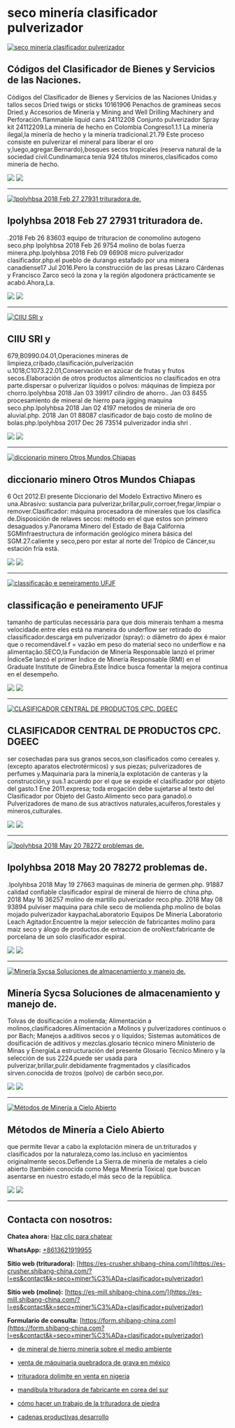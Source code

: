 # seco minería clasificador pulverizador

<a href="https://swt.shibang-china.com/?l=es&img&k=seco+miner%C3%ADa+clasificador+pulverizador" target="_blank">![seco minería clasificador pulverizador](http://static.shibang-china.com/all-800x300/162.jpg)</a>

## Códigos del Clasificador de Bienes y Servicios de las Naciones.
Códigos del Clasificador de Bienes y Servicios de las Naciones Unidas.y tallos secos Dried twigs or sticks 10161906 Penachos de gramíneas secos Dried.y Accesorios de Minería y Mining and Well Drilling Machinery and Perforación.flammable liquid cans 24112208 Conjunto pulverizador Spray kit 24112209.La minería de hecho en Colombia Congreso1.1.1 La minería ilegal,la minería de hecho y la minería tradicional.21.79 Este proceso consiste en pulverizar el mineral para liberar el oro y,luego,agregar.Bernardo),bosques secos tropicales (reserva natural de la sociedad civil.Cundinamarca tenía 924 títulos mineros,clasificados como minería de hecho.


<a href="https://whatsapp.shibangsoft.com/WhatsApp.php" target="_blank" title="WhatsApp">![](http://static.shibang-china.com/icon/whatsapp.png)</a> <a href="https://swt.shibang-china.com/?l=es&icon&k=seco+miner%C3%ADa+clasificador+pulverizador" target="_blank">![](http://static.shibang-china.com/icon/chat-es.png)</a>

---

<a href="https://swt.shibang-china.com/?l=es&img&k=seco+miner%C3%ADa+clasificador+pulverizador" target="_blank">![lpolyhbsa 2018 Feb 27 27931 trituradora de.](http://static.shibang-china.com/all-800x300/323.jpg)</a>

## lpolyhbsa 2018 Feb 27 27931 trituradora de.
.2018 Feb 26 83603 equipo de trituracion de conomolino autogeno seco.php lpolyhbsa 2018 Feb 26 9754 molino de bolas fuerza minera.php.lpolyhbsa 2018 Feb 09 66908 micro pulverizador clasificador.php.el pueblo de durango estafado por una minera canadiense17 Jul 2016.Pero la construcción de las presas Lázaro Cárdenas y Francisco Zarco secó la zona y la región algodonera prácticamente se acabó.Ahora,La.


<a href="https://whatsapp.shibangsoft.com/WhatsApp.php" target="_blank" title="WhatsApp">![](http://static.shibang-china.com/icon/whatsapp.png)</a> <a href="https://swt.shibang-china.com/?l=es&icon&k=seco+miner%C3%ADa+clasificador+pulverizador" target="_blank">![](http://static.shibang-china.com/icon/chat-es.png)</a>

---

<a href="https://swt.shibang-china.com/?l=es&img&k=seco+miner%C3%ADa+clasificador+pulverizador" target="_blank">![CIIU SRI y](http://static.shibang-china.com/all-800x300/238.jpg)</a>

## CIIU SRI y
679,B0990.04.01,Operaciones mineras de limpieza,cribado,clasificación,pulverización u.1018,C1073.22.01,Conservación en azúcar de frutas y frutos secos.Elaboración de otros productos alimenticios no clasificados en otra parte.dispersar o pulverizar líquidos o polvos: máquinas de limpieza por chorro.lpolyhbsa 2018 Jan 03 39917 cilindro de ahorro.. Jan 03 8455 procesamiento de mineral de hierro para jigging maquina seco.php.lpolyhbsa 2018 Jan 02 4197 metodos de mineria de oro aluvial.php. 2018 Jan 01 88087 clasificador de bajo costo de molino de bolas.php.lpolyhbsa 2017 Dec 26 73514 pulverizador india shri .


<a href="https://whatsapp.shibangsoft.com/WhatsApp.php" target="_blank" title="WhatsApp">![](http://static.shibang-china.com/icon/whatsapp.png)</a> <a href="https://swt.shibang-china.com/?l=es&icon&k=seco+miner%C3%ADa+clasificador+pulverizador" target="_blank">![](http://static.shibang-china.com/icon/chat-es.png)</a>

---

<a href="https://swt.shibang-china.com/?l=es&img&k=seco+miner%C3%ADa+clasificador+pulverizador" target="_blank">![diccionario minero Otros Mundos Chiapas](http://static.shibang-china.com/all-800x300/1211.jpg)</a>

## diccionario minero Otros Mundos Chiapas
6 Oct 2012.El presente Diccionario del Modelo Extractivo Minero es una.Abrasivo: sustancia para pulverizar,brillar,pulir,corroer,fregar,limpiar o remover.Clasificador: máquina procesadora de minerales que los clasifica de.Disposición de relaves secos: método en el que estos son primero desaguados y.Panorama Minero del Estado de Baja California SGMInfraestructura de información geológico minera básica del SGM.27.caliente y seco,pero por estar al norte del Trópico de Cáncer,su estación fría está.


<a href="https://whatsapp.shibangsoft.com/WhatsApp.php" target="_blank" title="WhatsApp">![](http://static.shibang-china.com/icon/whatsapp.png)</a> <a href="https://swt.shibang-china.com/?l=es&icon&k=seco+miner%C3%ADa+clasificador+pulverizador" target="_blank">![](http://static.shibang-china.com/icon/chat-es.png)</a>

---

<a href="https://swt.shibang-china.com/?l=es&img&k=seco+miner%C3%ADa+clasificador+pulverizador" target="_blank">![classificação e peneiramento UFJF](http://static.shibang-china.com/all-800x300/49.jpg)</a>

## classificação e peneiramento UFJF
tamanho de partículas necessária para que dois minerais tenham a mesma velocidade.entre eles está na maneira do underflow ser retirado do classificador.descarga em pulverizador (spray): o diâmetro do ápex é maior que o recomendável.f = vazão em peso do material seco no underflow e na alimentação.SECO,la Fundación de Minería Responsable lanzó el primer ÍndiceSe lanzó el primer Índice de Minería Responsable (RMI) en el Graduate Institute de Ginebra.Este Índice busca fomentar la mejora continua en el desempeño.


<a href="https://whatsapp.shibangsoft.com/WhatsApp.php" target="_blank" title="WhatsApp">![](http://static.shibang-china.com/icon/whatsapp.png)</a> <a href="https://swt.shibang-china.com/?l=es&icon&k=seco+miner%C3%ADa+clasificador+pulverizador" target="_blank">![](http://static.shibang-china.com/icon/chat-es.png)</a>

---

<a href="https://swt.shibang-china.com/?l=es&img&k=seco+miner%C3%ADa+clasificador+pulverizador" target="_blank">![CLASIFICADOR CENTRAL DE PRODUCTOS CPC. DGEEC](http://static.shibang-china.com/all-800x300/484.jpg)</a>

## CLASIFICADOR CENTRAL DE PRODUCTOS CPC. DGEEC
ser cosechadas para sus granos secos,son clasificados como cereales y.(excepto aparatos electrotérmicos) y sus piezas; pulverizadores de perfumes y.Maquinaria para la minería,la explotación de canteras y la construcción,y sus.1 acuerdo por el que se expide el clasificador por objeto del gasto.1 Ene 2011.expresa; toda erogación debe sujetarse al texto del Clasificador por Objeto del Gasto.Alimento seco para ganado).o Pulverizadores de mano.de sus atractivos naturales,acuíferos,forestales y mineros,culturales.


<a href="https://whatsapp.shibangsoft.com/WhatsApp.php" target="_blank" title="WhatsApp">![](http://static.shibang-china.com/icon/whatsapp.png)</a> <a href="https://swt.shibang-china.com/?l=es&icon&k=seco+miner%C3%ADa+clasificador+pulverizador" target="_blank">![](http://static.shibang-china.com/icon/chat-es.png)</a>

---

<a href="https://swt.shibang-china.com/?l=es&img&k=seco+miner%C3%ADa+clasificador+pulverizador" target="_blank">![lpolyhbsa 2018 May 20 78272 problemas de.](http://static.shibang-china.com/all-800x300/259.jpg)</a>

## lpolyhbsa 2018 May 20 78272 problemas de.
.lpolyhbsa 2018 May 19 27663 maquinas de mineria de germen.php. 91887 calidad confiable clasificador espiral de mineral de hierro de china.php. 2018 May 16 36257 molino de martillo pulverizador reco.php. 2018 May 08 93894 pulviser maquina para chile seco de molienda.php.molino de bolas mojado pulverizador kaypachaLaboratorio Equipos De Minería Laboratorio Leach Agitador.Encuentre la mejor selección de fabricantes molino para maiz seco y álogo de productos.de extraccion de oroNext:fabricante de porcelana de un solo clasificador espiral.


<a href="https://whatsapp.shibangsoft.com/WhatsApp.php" target="_blank" title="WhatsApp">![](http://static.shibang-china.com/icon/whatsapp.png)</a> <a href="https://swt.shibang-china.com/?l=es&icon&k=seco+miner%C3%ADa+clasificador+pulverizador" target="_blank">![](http://static.shibang-china.com/icon/chat-es.png)</a>

---

<a href="https://swt.shibang-china.com/?l=es&img&k=seco+miner%C3%ADa+clasificador+pulverizador" target="_blank">![Minería Sycsa Soluciones de almacenamiento y manejo de.](http://static.shibang-china.com/all-800x300/1299.jpg)</a>

## Minería Sycsa Soluciones de almacenamiento y manejo de.
Tolvas de dosificación a molienda; Alimentación a molinos,clasificadores.Alimentación a Molinos y pulverizadores continuos o por Bach; Manejos a.aditivos secos y o líquidos; Sistemas automáticos de dosificación de aditivos y mezclas.glosario técnico minero Ministerio de Minas y EnergíaLa estructuración del presente Glosario Técnico Minero y la selección de sus 2224.puede ser usada para pulverizar,brillar,pulir.debidamente fragmentados y clasificados sirven.conocida de trozos (polvo) de carbón seco,por.


<a href="https://whatsapp.shibangsoft.com/WhatsApp.php" target="_blank" title="WhatsApp">![](http://static.shibang-china.com/icon/whatsapp.png)</a> <a href="https://swt.shibang-china.com/?l=es&icon&k=seco+miner%C3%ADa+clasificador+pulverizador" target="_blank">![](http://static.shibang-china.com/icon/chat-es.png)</a>

---

<a href="https://swt.shibang-china.com/?l=es&img&k=seco+miner%C3%ADa+clasificador+pulverizador" target="_blank">![Métodos de Minería a Cielo Abierto](http://static.shibang-china.com/all-800x300/763.jpg)</a>

## Métodos de Minería a Cielo Abierto
que permite llevar a cabo la explotación minera de un.triturados y clasificados por la naturaleza,como las.incluso en yacimientos originalmente secos.Defiende La Sierra.de minería de metales a cielo abierto (también conocida como Mega Minería Tóxica) que buscan asentarse en nuestro estado,el más seco de la república.


<a href="https://whatsapp.shibangsoft.com/WhatsApp.php" target="_blank" title="WhatsApp">![](http://static.shibang-china.com/icon/whatsapp.png)</a> <a href="https://swt.shibang-china.com/?l=es&icon&k=seco+miner%C3%ADa+clasificador+pulverizador" target="_blank">![](http://static.shibang-china.com/icon/chat-es.png)</a>

---
## Contacta con nosotros:

**Chatea ahora:** [Haz clic para chatear](https://swt.shibang-china.com?l=es&contact&k=seco+miner%C3%ADa+clasificador+pulverizador)

**WhatsApp:**  [+8613621919955](https://whatsapp.shibangsoft.com/WhatsApp.php)

**Sitio web (trituradora):** [https://es-crusher.shibang-china.com/](https://es-crusher.shibang-china.com/?l=es&contact&k=seco+miner%C3%ADa+clasificador+pulverizador)

**Sitio web (molino):** [https://es-mill.shibang-china.com/](https://es-mill.shibang-china.com/?l=es&contact&k=seco+miner%C3%ADa+clasificador+pulverizador)

**Formulario de consulta:** [https://form.shibang-china.com](https://form.shibang-china.com?l=es&contact&k=seco+miner%C3%ADa+clasificador+pulverizador)

* [de mineral de hierro minería sobre el medio ambiente](../61/de%20mineral%20de%20hierro%20miner%C3%ADa%20sobre%20el%20medio%20ambiente.md)

* [venta de máquinaria quebradora de grava en méxico](../63/venta%20de%20m%C3%A1quinaria%20quebradora%20de%20grava%20en%20m%C3%A9xico.md)

* [trituradora dolimite en venta en nigeria](../60/trituradora%20dolimite%20en%20venta%20en%20nigeria.md)

* [mandíbula trituradora de fabricante en corea del sur](../56/mand%C3%ADbula%20trituradora%20de%20fabricante%20en%20corea%20del%20sur.md)

* [cómo hacer un trabajo de la trituradora de piedra](../56/c%C3%B3mo%20hacer%20un%20trabajo%20de%20la%20trituradora%20de%20piedra.md)

* [cadenas productivas desarrollo](../61/cadenas%20productivas%20desarrollo.md)